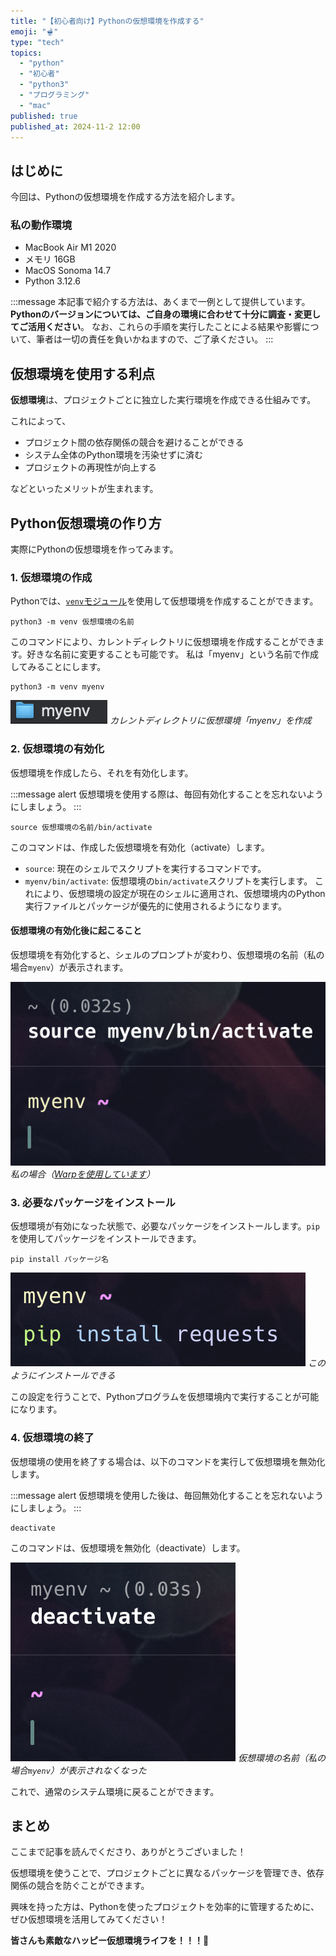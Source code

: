 ```yaml
---
title: "【初心者向け】Pythonの仮想環境を作成する"
emoji: "🫕"
type: "tech"
topics:
  - "python"
  - "初心者"
  - "python3"
  - "プログラミング"
  - "mac"
published: true
published_at: 2024-11-2 12:00
---
```


## はじめに

今回は、Pythonの仮想環境を作成する方法を紹介します。

### 私の動作環境
- MacBook Air M1 2020
- メモリ 16GB
- MacOS Sonoma 14.7
- Python 3.12.6

:::message
本記事で紹介する方法は、あくまで一例として提供しています。
**Pythonのバージョンについては、ご自身の環境に合わせて十分に調査・変更してご活用ください**。
なお、これらの手順を実行したことによる結果や影響について、筆者は一切の責任を負いかねますので、ご了承ください。
:::

## 仮想環境を使用する利点

**仮想環境**は、プロジェクトごとに独立した実行環境を作成できる仕組みです。

これによって、

- プロジェクト間の依存関係の競合を避けることができる
- システム全体のPython環境を汚染せずに済む
- プロジェクトの再現性が向上する

などといったメリットが生まれます。

## Python仮想環境の作り方

実際にPythonの仮想環境を作ってみます。

### 1. 仮想環境の作成

Pythonでは、[`venv`モジュール](https://docs.python.org/ja/3/library/venv.html)を使用して仮想環境を作成することができます。

```:仮想環境の作成コマンド
python3 -m venv 仮想環境の名前
```

このコマンドにより、カレントディレクトリに仮想環境を作成することができます。好きな名前に変更することも可能です。
私は「myenv」という名前で作成してみることにします。

```:私の場合
python3 -m venv myenv
```

![](/images/sankaku35/1.png)
*カレントディレクトリに仮想環境「myenv」を作成*

### 2. 仮想環境の有効化

仮想環境を作成したら、それを有効化します。

:::message alert
仮想環境を使用する際は、毎回有効化することを忘れないようにしましょう。
:::

```
source 仮想環境の名前/bin/activate
```

このコマンドは、作成した仮想環境を有効化（activate）します。

- `source`: 現在のシェルでスクリプトを実行するコマンドです。
- `myenv/bin/activate`: 仮想環境の`bin/activate`スクリプトを実行します。
これにより、仮想環境の設定が現在のシェルに適用され、仮想環境内のPython実行ファイルとパッケージが優先的に使用されるようになります。

#### 仮想環境の有効化後に起こること

仮想環境を有効化すると、シェルのプロンプトが変わり、仮想環境の名前（私の場合`myenv`）が表示されます。

![](/images/sankaku35/2.png)
*私の場合（[Warpを使用しています](https://zenn.dev/joho0724/articles/sankaku0724-newcreate11)）*

### 3. 必要なパッケージをインストール

仮想環境が有効になった状態で、必要なパッケージをインストールします。`pip`を使用してパッケージをインストールできます。

```
pip install パッケージ名
```

![](/images/sankaku35/3.png)
*このようにインストールできる*

この設定を行うことで、Pythonプログラムを仮想環境内で実行することが可能になります。

### 4. 仮想環境の終了

仮想環境の使用を終了する場合は、以下のコマンドを実行して仮想環境を無効化します。

:::message alert
仮想環境を使用した後は、毎回無効化することを忘れないようにしましょう。
:::

```
deactivate
```

このコマンドは、仮想環境を無効化（deactivate）します。

![](/images/sankaku35/4.png)
*仮想環境の名前（私の場合`myenv`）が表示されなくなった*

これで、通常のシステム環境に戻ることができます。

## まとめ

ここまで記事を読んでくださり、ありがとうございました！

仮想環境を使うことで、プロジェクトごとに異なるパッケージを管理でき、依存関係の競合を防ぐことができます。

興味を持った方は、Pythonを使ったプロジェクトを効率的に管理するために、ぜひ仮想環境を活用してみてください！

**皆さんも素敵なハッピー仮想環境ライフを！！！🌸**
